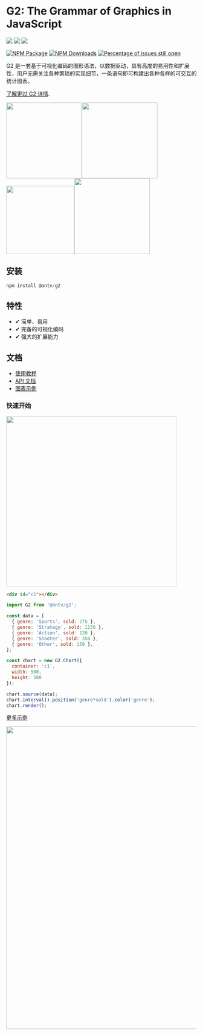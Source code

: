 # G2: The Grammar of Graphics in JavaScript

[![](https://img.shields.io/travis/antvis/g2.svg)](https://travis-ci.org/antvis/g2)
![](https://img.shields.io/badge/language-javascript-red.svg)
![](https://img.shields.io/badge/license-MIT-000000.svg)

[![NPM Package](https://img.shields.io/npm/v/@antv/g2.svg)](https://www.npmjs.com/package/@antv/g2)
[![NPM Downloads](http://img.shields.io/npm/dm/@antv/g2.svg)](https://npmjs.org/package/@antv/g2)
[![Percentage of issues still open](http://isitmaintained.com/badge/open/antvis/g2.svg)](http://isitmaintained.com/project/antvis/g2 "Percentage of issues still open")

G2 是一套基于可视化编码的图形语法，以数据驱动，具有高度的易用性和扩展性，用户无需关注各种繁琐的实现细节，一条语句即可构建出各种各样的可交互的统计图表。

[了解更过 G2 详情](https://antv.alipay.com/zh-cn/g2/3.x/index.html).

<img src="https://gw.alipayobjects.com/zos/rmsportal/AOwgKIjknXfggPijmhym.gif" width="200"><img src="https://gw.alipayobjects.com/zos/rmsportal/nfiOREzMIsENrzUeLOGR.gif" width="200"><img src="https://gw.alipayobjects.com/zos/rmsportal/uZZmaudtKRnvUhmUdZSZ.gif" width="180"><img src="https://gw.alipayobjects.com/zos/rmsportal/ifSTXzrGbvtLRpnAvAiZ.gif" width="200">

## 安装

```js
npm install @antv/g2
```

## 特性

- ✔︎ 简单、易用
- ✔︎ 完备的可视化编码
- ✔︎ 强大的扩展能力

## 文档

- [使用教程](https://antv.alipay.com/zh-cn/g2/3.x/tutorial/index.html)
- [API 文档](https://antv.alipay.com/zh-cn/g2/3.x/api/index.html)
- [图表示例](https://antv.alipay.com/zh-cn/g2/3.x/demo/index.html)

### 快速开始

<img src="https://gw.alipayobjects.com/zos/rmsportal/aHvVgFiBnGzzKCEjdVtL.png" width="450">

```html
<div id="c1"></div>
```

```js
import G2 from '@antv/g2';

const data = [
  { genre: 'Sports', sold: 275 },
  { genre: 'Strategy', sold: 1150 },
  { genre: 'Action', sold: 120 },
  { genre: 'Shooter', sold: 350 },
  { genre: 'Other', sold: 150 },
];

const chart = new G2.Chart({
  container: 'c1',
  width: 500,
  height: 500
});

chart.source(data);
chart.interval().position('genre*sold').color('genre');
chart.render();
```

[更多示例](https://antv.alipay.com/zh-cn/g2/3.x/demo/index.html)

<img src="https://user-images.githubusercontent.com/6628666/33157917-b970a70c-d040-11e7-9601-b1da1dbe26ab.png" width="800">
